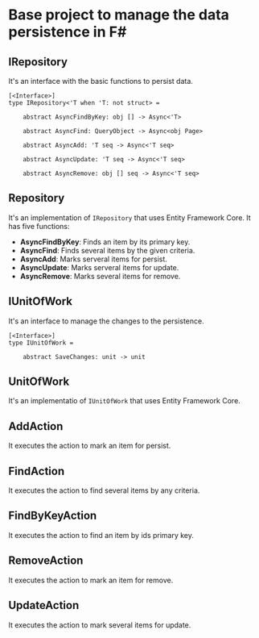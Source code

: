 # Base project to manage the data persistence in F#

## IRepository

It's an interface with the basic functions to persist data.

```f#
[<Interface>]
type IRepository<'T when 'T: not struct> =

    abstract AsyncFindByKey: obj [] -> Async<'T>

    abstract AsyncFind: QueryObject -> Async<obj Page>

    abstract AsyncAdd: 'T seq -> Async<'T seq>

    abstract AsyncUpdate: 'T seq -> Async<'T seq>

    abstract AsyncRemove: obj [] seq -> Async<'T seq>
```

## Repository

It's an implementation of `IRepository` that uses Entity Framework Core. It has five functions:

* **AsyncFindByKey**: Finds an item by its primary key.
* **AsyncFind**: Finds several items by the given criteria.
* **AsyncAdd**: Marks serveral items for persist.
* **AsyncUpdate**: Marks serveral items for update.
* **AsyncRemove**: Marks several items for remove.

## IUnitOfWork

It's an interface to manage the changes to the persistence.

```f#
[<Interface>]
type IUnitOfWork =

    abstract SaveChanges: unit -> unit
```

## UnitOfWork

It's an implementatio of `IUnitOfWork` that uses Entity Framework Core.

## AddAction

It executes the action to mark an item for persist.

## FindAction

It executes the action to find several items by any criteria.

## FindByKeyAction

It executes the action to find an item by ids primary key.

## RemoveAction

It executes the action to mark an item for remove.

## UpdateAction

It executes the action to mark several items for update.